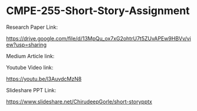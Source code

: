# CMPE-255-Short-Story-Assignment

Research Paper Link:

https://drive.google.com/file/d/13MpQu_ox7xG2ohtrU7t5ZUvAPEw9HBVv/view?usp=sharing

Medium Article link:



Youtube Video link:

https://youtu.be/l3AuvdcMzN8

Slideshare PPT Link:

https://www.slideshare.net/ChirudeepGorle/short-storypptx
